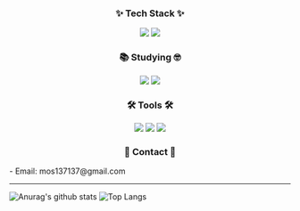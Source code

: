 <h3 align="center">✨ Tech Stack ✨</h3>
<div align= "center">
    <div style="margin: 0 auto; text-align: center;" align= "center"> <img src="https://img.shields.io/badge/MySQL-4479A1?style=for-the-badge&logo=MySQL&logoColor=white">
          <img src="https://img.shields.io/badge/Python-3776AB?style=for-the-badge&logo=Python&logoColor=white">
          </div>
    </div>
    

<h3 align="center">📚 Studying 🤓</h3>
<div align= "center">
    <div style="margin: 0 auto; text-align: center;" align= "center"> <img src="https://img.shields.io/badge/C-A8B9CC?style=for-the-badge&logo=C&logoColor=white">
          <img src="https://img.shields.io/badge/Java-007396?style=for-the-badge&logo=Java&logoColor=white">
          </div>
    </div>
    


<h3 align="center">🛠 Tools 🛠</h3>
<div align= "center">
    <div style="margin: 0 auto; text-align: center;" align= "center"> <img src="https://img.shields.io/badge/Notion-000000?style=for-the-badge&logo=Notion&logoColor=white">
          <img src="https://img.shields.io/badge/Github-181717?style=for-the-badge&logo=Github&logoColor=white">
          <img src="https://img.shields.io/badge/Git-F05032?style=for-the-badge&logo=Git&logoColor=white">
          </div>
    </div>
    


<h3 align="center">📮 Contact 📮</h3>
- Email: mos137137@gmail.com

---

![Anurag's github stats](https://github-readme-stats.vercel.app/api?username=hyeji0208&show_icons=true&theme=tokyonight)
![Top Langs](https://github-readme-stats.vercel.app/api/top-langs/?username=hyeji0208&layout=compact&theme=tokyonight)


<!--
**hyeji0208/hyeji0208** is a ✨ _special_ ✨ repository because its `README.md` (this file) appears on your GitHub profile.

Here are some ideas to get you started:

- 🔭 I’m currently working on ...
- 🌱 I’m currently learning ...
- 👯 I’m looking to collaborate on ...
- 🤔 I’m looking for help with ...
- 💬 Ask me about ...
- 📫 How to reach me: ...
- 😄 Pronouns: ...
- ⚡ Fun fact: ...
-->
